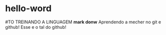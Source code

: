 # hello-word

#TO TREINANDO A LINGUAGEM **mark donw** 
Aprendendo a mecher no git e github!
Esse e o tal do github!
